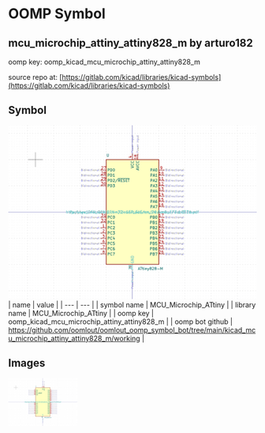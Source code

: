 # OOMP Symbol  
## mcu_microchip_attiny_attiny828_m  by arturo182  
  
oomp key: oomp_kicad_mcu_microchip_attiny_attiny828_m  
  
source repo at: [https://gitlab.com/kicad/libraries/kicad-symbols](https://gitlab.com/kicad/libraries/kicad-symbols)  
## Symbol  
  
[![working.png](working_600.png)](working.png)  
| name | value | 
| --- | --- | 
| symbol name | MCU_Microchip_ATtiny | 
| library name | MCU_Microchip_ATtiny | 
| oomp key | oomp_kicad_mcu_microchip_attiny_attiny828_m | 
| oomp bot github | https://github.com/oomlout/oomlout_oomp_symbol_bot/tree/main/kicad_mcu_microchip_attiny_attiny828_m/working | 
## Images  
  
[![working.png](working_140.png)](working.png)  
